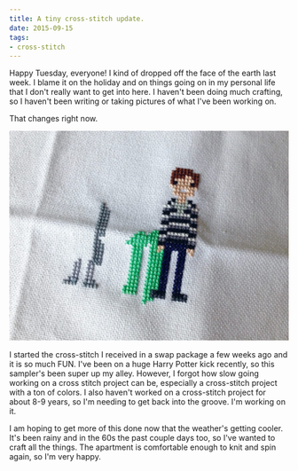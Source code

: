 ```yaml
---
title: A tiny cross-stitch update.
date: 2015-09-15
tags:
- cross-stitch
---
```

Happy Tuesday, everyone! I kind of dropped off the face of the earth last week. I blame it on the holiday and on things going on in my personal life that I don't really want to get into here. I haven't been doing much crafting, so I haven't been writing or taking pictures of what I've been working on.

That changes right now.

![Harry Potter cross-stitch progress.](../../images/hp-cross-stitch.jpg "Harry Potter cross-stitch sampler progress!")

I started the cross-stitch I received in a swap package a few weeks ago and it is so much FUN. I've been on a huge Harry Potter kick recently, so this sampler's been super up my alley. However, I forgot how slow going working on a cross stitch project can be, especially a cross-stitch project with a ton of colors. I also haven't worked on a cross-stitch project for about 8-9 years, so I'm needing to get back into the groove. I'm working on it.

I am hoping to get more of this done now that the weather's getting cooler. It's been rainy and in the 60s the past couple days too, so I've wanted to craft all the things. The apartment is comfortable enough to knit and spin again, so I'm very happy.
